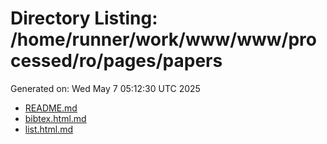 # Directory Listing: /home/runner/work/www/www/processed/ro/pages/papers
Generated on: Wed May  7 05:12:30 UTC 2025

- [README.md](README.md)
- [bibtex.html.md](bibtex.html.md)
- [list.html.md](list.html.md)
